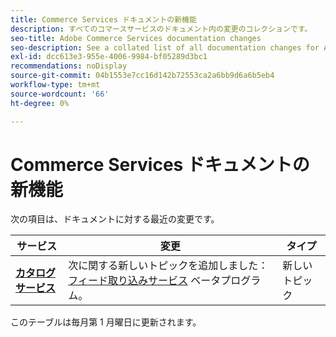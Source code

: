 ```yaml
---
title: Commerce Services ドキュメントの新機能
description: すべてのコマースサービスのドキュメント内の変更のコレクションです。
seo-title: Adobe Commerce Services documentation changes
seo-description: See a collated list of all documentation changes for Adobe Commerce Services and integration services.
exl-id: dcc613e3-955e-4006-9984-bf05289d3bc1
recommendations: noDisplay
source-git-commit: 04b1553e7cc16d142b72553ca2a6bb9d6a6b5eb4
workflow-type: tm+mt
source-wordcount: '66'
ht-degree: 0%

---
```


# Commerce Services ドキュメントの新機能

次の項目は、ドキュメントに対する最近の変更です。

| サービス | 変更 | タイプ |
| -- | -- | -- |
| [**カタログサービス**](../catalog-service/overview.md) | 次に関する新しいトピックを追加しました： [フィード取り込みサービス](https://experienceleague.adobe.com/docs/commerce-merchant-services/catalog-service/feed-ingestion.html) ベータプログラム。 | 新しいトピック |


このテーブルは毎月第 1 月曜日に更新されます。

